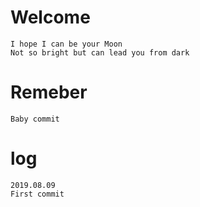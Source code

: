 # Welcome 
```
I hope I can be your Moon
Not so bright but can lead you from dark
```
# Remeber 
```
Baby commit
```

# log
```
2019.08.09
First commit 
```
